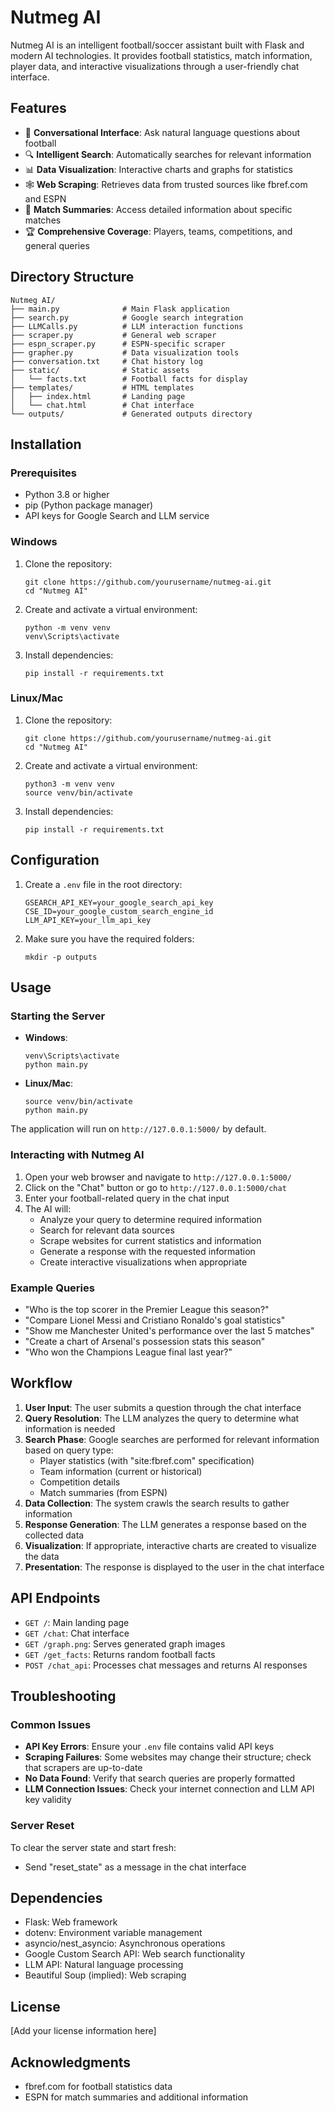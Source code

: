 # Nutmeg AI

Nutmeg AI is an intelligent football/soccer assistant built with Flask and modern AI technologies. It provides football statistics, match information, player data, and interactive visualizations through a user-friendly chat interface.

## Features

- 💬 **Conversational Interface**: Ask natural language questions about football
- 🔍 **Intelligent Search**: Automatically searches for relevant information
- 📊 **Data Visualization**: Interactive charts and graphs for statistics
- 🕸️ **Web Scraping**: Retrieves data from trusted sources like fbref.com and ESPN
- 📝 **Match Summaries**: Access detailed information about specific matches
- 🏆 **Comprehensive Coverage**: Players, teams, competitions, and general queries

## Directory Structure

```
Nutmeg AI/
├── main.py              # Main Flask application
├── search.py            # Google search integration
├── LLMCalls.py          # LLM interaction functions
├── scraper.py           # General web scraper
├── espn_scraper.py      # ESPN-specific scraper
├── grapher.py           # Data visualization tools
├── conversation.txt     # Chat history log
├── static/              # Static assets
│   └── facts.txt        # Football facts for display
├── templates/           # HTML templates
│   ├── index.html       # Landing page
│   └── chat.html        # Chat interface
└── outputs/             # Generated outputs directory
```

## Installation

### Prerequisites

- Python 3.8 or higher
- pip (Python package manager)
- API keys for Google Search and LLM service

### Windows

1. Clone the repository:
   ```
   git clone https://github.com/yourusername/nutmeg-ai.git
   cd "Nutmeg AI"
   ```

2. Create and activate a virtual environment:
   ```
   python -m venv venv
   venv\Scripts\activate
   ```

3. Install dependencies:
   ```
   pip install -r requirements.txt
   ```

### Linux/Mac

1. Clone the repository:
   ```
   git clone https://github.com/yourusername/nutmeg-ai.git
   cd "Nutmeg AI"
   ```

2. Create and activate a virtual environment:
   ```
   python3 -m venv venv
   source venv/bin/activate
   ```

3. Install dependencies:
   ```
   pip install -r requirements.txt
   ```

## Configuration

1. Create a `.env` file in the root directory:
   ```
   GSEARCH_API_KEY=your_google_search_api_key
   CSE_ID=your_google_custom_search_engine_id
   LLM_API_KEY=your_llm_api_key
   ```

2. Make sure you have the required folders:
   ```
   mkdir -p outputs
   ```

## Usage

### Starting the Server

- **Windows**:
  ```
  venv\Scripts\activate
  python main.py
  ```

- **Linux/Mac**:
  ```
  source venv/bin/activate
  python main.py
  ```

The application will run on `http://127.0.0.1:5000/` by default.

### Interacting with Nutmeg AI

1. Open your web browser and navigate to `http://127.0.0.1:5000/`
2. Click on the "Chat" button or go to `http://127.0.0.1:5000/chat`
3. Enter your football-related query in the chat input
4. The AI will:
   - Analyze your query to determine required information
   - Search for relevant data sources
   - Scrape websites for current statistics and information
   - Generate a response with the requested information
   - Create interactive visualizations when appropriate

### Example Queries

- "Who is the top scorer in the Premier League this season?"
- "Compare Lionel Messi and Cristiano Ronaldo's goal statistics"
- "Show me Manchester United's performance over the last 5 matches"
- "Create a chart of Arsenal's possession stats this season"
- "Who won the Champions League final last year?"

## Workflow

1. **User Input**: The user submits a question through the chat interface
2. **Query Resolution**: The LLM analyzes the query to determine what information is needed
3. **Search Phase**: Google searches are performed for relevant information based on query type:
   - Player statistics (with "site:fbref.com" specification)
   - Team information (current or historical)
   - Competition details
   - Match summaries (from ESPN)
4. **Data Collection**: The system crawls the search results to gather information
5. **Response Generation**: The LLM generates a response based on the collected data
6. **Visualization**: If appropriate, interactive charts are created to visualize the data
7. **Presentation**: The response is displayed to the user in the chat interface

## API Endpoints

- `GET /`: Main landing page
- `GET /chat`: Chat interface
- `GET /graph.png`: Serves generated graph images
- `GET /get_facts`: Returns random football facts
- `POST /chat_api`: Processes chat messages and returns AI responses

## Troubleshooting

### Common Issues

- **API Key Errors**: Ensure your `.env` file contains valid API keys
- **Scraping Failures**: Some websites may change their structure; check that scrapers are up-to-date
- **No Data Found**: Verify that search queries are properly formatted
- **LLM Connection Issues**: Check your internet connection and LLM API key validity

### Server Reset

To clear the server state and start fresh:
- Send "reset_state" as a message in the chat interface

## Dependencies

- Flask: Web framework
- dotenv: Environment variable management
- asyncio/nest_asyncio: Asynchronous operations
- Google Custom Search API: Web search functionality
- LLM API: Natural language processing
- Beautiful Soup (implied): Web scraping

## License

[Add your license information here]

## Acknowledgments

- fbref.com for football statistics data
- ESPN for match summaries and additional information